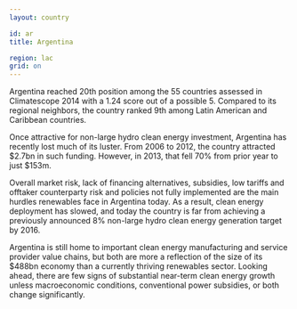 ```yaml
---
layout: country

id: ar
title: Argentina

region: lac
grid: on
---
```

Argentina reached 20th position among the 55 countries assessed in Climatescope 2014 with a 1.24 score out of a possible 5. Compared to its regional neighbors, the country ranked 9th among Latin American and Caribbean countries.

Once attractive for non-large hydro clean energy investment, Argentina has recently lost much of its luster. From 2006 to 2012, the country attracted $2.7bn in such funding. However, in 2013, that fell 70% from prior year to just $153m.

Overall market risk, lack of financing alternatives, subsidies, low tariffs and offtaker counterparty risk and policies not fully implemented are the main hurdles renewables face in Argentina today. As a result, clean energy deployment has slowed, and today the country is far from achieving a previously announced 8% non-large hydro clean energy generation target by 2016.

Argentina is still home to important clean energy manufacturing and service provider value chains, but both are more a reflection of the size of its $488bn economy than a currently thriving renewables sector. Looking ahead, there are few signs of substantial near-term clean energy growth unless macroeconomic conditions, conventional power subsidies, or both change significantly.
